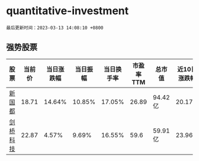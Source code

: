 # quantitative-investment

`最后更新时间：2023-03-13 14:08:10 +0800`

## 强势股票

|股票|当前价|当日涨跌幅|当日振幅|当日换手率|市盈率TTM|总市值|近10日涨跌幅|
|----|----|----|----|----|----|----|----|
|[新国都](https://xueqiu.com/S/SZ300130)|18.71|14.64%|10.85%|17.05%|26.89|94.42亿|20.17%|
|[剑桥科技](https://xueqiu.com/S/SH603083)|22.87|4.57%|9.69%|16.55%|59.6|59.91亿|23.96%|
